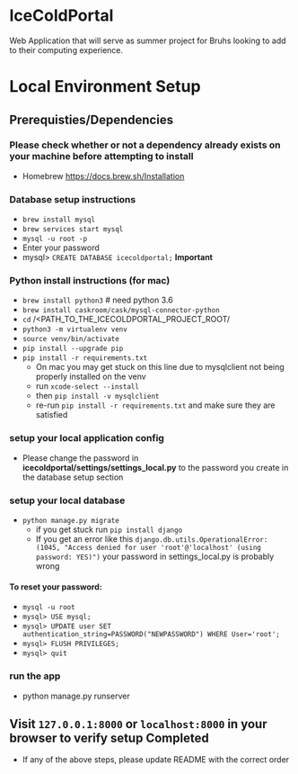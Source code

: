 # IceColdPortal
Web Application that will serve as summer project for Bruhs looking to add to their computing experience.


# Local Environment Setup

## Prerequisties/Dependencies
### Please check whether or not a dependency already exists on your machine before attempting to install
- Homebrew https://docs.brew.sh/Installation



### Database setup instructions
- `brew install mysql`
- `brew services start mysql`
- `mysql -u root -p`
- Enter your password
- mysql> `CREATE DATABASE icecoldportal;` **Important**

### Python install instructions (for mac)
- `brew install python3` # need python 3.6
- `brew install caskroom/cask/mysql-connector-python`
- `cd` /<PATH_TO_THE_ICECOLDPORTAL_PROJECT_ROOT/
- `python3 -m virtualenv venv`
- `source venv/bin/activate`
- `pip install --upgrade pip`
- `pip install -r requirements.txt`
  - On mac you may get stuck on this line due to mysqlclient not being properly installed on the venv
  - run `xcode-select --install` 
  - then `pip install -v mysqlclient`
  - re-run `pip install -r requirements.txt` and make sure they are satisfied 

### setup your local application config
- Please change the password in **icecoldportal/settings/settings_local.py** to the password you create in the database setup section


### setup your local database
- `python manage.py migrate`
  - if you get stuck run `pip install django`
  - If you get an error like this `django.db.utils.OperationalError: (1045, "Access denied for user 'root'@'localhost' (using password: YES)")` your password in settings_local.py is probably wrong
#### To reset your password: 
  - `mysql -u root`
  - `mysql> USE mysql;`
  - `mysql> UPDATE user SET authentication_string=PASSWORD("NEWPASSWORD") WHERE User='root';`
  - `mysql> FLUSH PRIVILEGES;`
  - `mysql> quit`

### run the app
- python manage.py runserver

## Visit `127.0.0.1:8000` or `localhost:8000` in your browser to verify setup Completed
- If any of the above steps, please update README with the correct order


